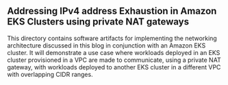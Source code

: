 ## Addressing IPv4 address Exhaustion in Amazon EKS Clusters using private NAT gateways


This directory contains software artifacts for implementing the networking architecture discussed in this blog in conjunction with an Amazon EKS cluster. It will demonstrate a use case where workloads deployed in an EKS cluster provisioned in a VPC are made to communicate, using a private NAT gateway, with workloads deployed to another EKS cluster in a different VPC with overlapping CIDR ranges. 
